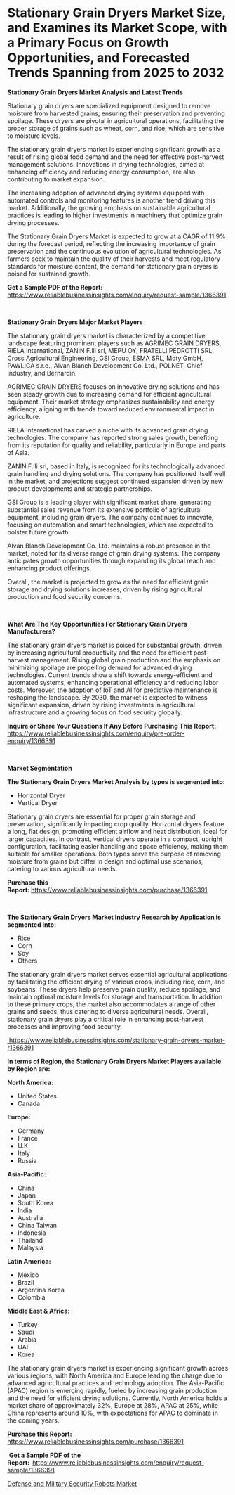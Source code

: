 <p><h1>Stationary Grain Dryers Market Size, and Examines its Market Scope, with a Primary Focus on Growth Opportunities, and Forecasted Trends Spanning from 2025 to 2032</h1></p><p><strong>Stationary Grain Dryers Market Analysis and Latest Trends</strong></p>
<p><p>Stationary grain dryers are specialized equipment designed to remove moisture from harvested grains, ensuring their preservation and preventing spoilage. These dryers are pivotal in agricultural operations, facilitating the proper storage of grains such as wheat, corn, and rice, which are sensitive to moisture levels. </p><p>The stationary grain dryers market is experiencing significant growth as a result of rising global food demand and the need for effective post-harvest management solutions. Innovations in drying technologies, aimed at enhancing efficiency and reducing energy consumption, are also contributing to market expansion. </p><p>The increasing adoption of advanced drying systems equipped with automated controls and monitoring features is another trend driving this market. Additionally, the growing emphasis on sustainable agricultural practices is leading to higher investments in machinery that optimize grain drying processes. </p><p>The Stationary Grain Dryers Market is expected to grow at a CAGR of 11.9% during the forecast period, reflecting the increasing importance of grain preservation and the continuous evolution of agricultural technologies. As farmers seek to maintain the quality of their harvests and meet regulatory standards for moisture content, the demand for stationary grain dryers is poised for sustained growth.</p></p>
<p><strong>Get a Sample PDF of the Report:&nbsp;</strong> <a href="https://www.reliablebusinessinsights.com/enquiry/request-sample/1366391?utm_campaign=3366&utm_medium=2&utm_source=Github&utm_content=ia&utm_term=22032025&utm_id=stationary-grain-dryers">https://www.reliablebusinessinsights.com/enquiry/request-sample/1366391</a></p>
<p>&nbsp;</p>
<p><strong>Stationary Grain Dryers Major Market Players</strong></p>
<p><p>The stationary grain dryers market is characterized by a competitive landscape featuring prominent players such as AGRIMEC GRAIN DRYERS, RIELA International, ZANIN F.lli srl, MEPU OY, FRATELLI PEDROTTI SRL, Cross Agricultural Engineering, GSI Group, ESMA SRL, Moty GmbH, PAWLICA s.r.o., Alvan Blanch Development Co. Ltd., POLNET, Chief Industry, and Bernardin.</p><p>AGRIMEC GRAIN DRYERS focuses on innovative drying solutions and has seen steady growth due to increasing demand for efficient agricultural equipment. Their market strategy emphasizes sustainability and energy efficiency, aligning with trends toward reduced environmental impact in agriculture.</p><p>RIELA International has carved a niche with its advanced grain drying technologies. The company has reported strong sales growth, benefiting from its reputation for quality and reliability, particularly in Europe and parts of Asia.</p><p>ZANIN F.lli srl, based in Italy, is recognized for its technologically advanced grain handling and drying solutions. The company has positioned itself well in the market, and projections suggest continued expansion driven by new product developments and strategic partnerships.</p><p>GSI Group is a leading player with significant market share, generating substantial sales revenue from its extensive portfolio of agricultural equipment, including grain dryers. The company continues to innovate, focusing on automation and smart technologies, which are expected to bolster future growth.</p><p>Alvan Blanch Development Co. Ltd. maintains a robust presence in the market, noted for its diverse range of grain drying systems. The company anticipates growth opportunities through expanding its global reach and enhancing product offerings.</p><p>Overall, the market is projected to grow as the need for efficient grain storage and drying solutions increases, driven by rising agricultural production and food security concerns.</p></p>
<p>&nbsp;</p>
<p><strong>What Are The Key Opportunities For Stationary Grain Dryers Manufacturers?</strong></p>
<p><p>The stationary grain dryers market is poised for substantial growth, driven by increasing agricultural productivity and the need for efficient post-harvest management. Rising global grain production and the emphasis on minimizing spoilage are propelling demand for advanced drying technologies. Current trends show a shift towards energy-efficient and automated systems, enhancing operational efficiency and reducing labor costs. Moreover, the adoption of IoT and AI for predictive maintenance is reshaping the landscape. By 2030, the market is expected to witness significant expansion, driven by rising investments in agricultural infrastructure and a growing focus on food security globally.</p></p>
<p><strong>Inquire or Share Your Questions If Any Before Purchasing This Report:</strong> <a href="https://www.reliablebusinessinsights.com/enquiry/pre-order-enquiry/1366391?utm_campaign=3366&utm_medium=2&utm_source=Github&utm_content=ia&utm_term=22032025&utm_id=stationary-grain-dryers">https://www.reliablebusinessinsights.com/enquiry/pre-order-enquiry/1366391</a></p>
<p>&nbsp;</p>
<p><strong>Market Segmentation</strong></p>
<p><strong>The Stationary Grain Dryers Market Analysis by types is segmented into:</strong></p>
<p><ul><li>Horizontal Dryer</li><li>Vertical Dryer</li></ul></p>
<p><p>Stationary grain dryers are essential for proper grain storage and preservation, significantly impacting crop quality. Horizontal dryers feature a long, flat design, promoting efficient airflow and heat distribution, ideal for larger capacities. In contrast, vertical dryers operate in a compact, upright configuration, facilitating easier handling and space efficiency, making them suitable for smaller operations. Both types serve the purpose of removing moisture from grains but differ in design and optimal use scenarios, catering to various agricultural needs.</p></p>
<p><strong>Purchase this Report:&nbsp;</strong><a href="https://www.reliablebusinessinsights.com/purchase/1366391?utm_campaign=3366&utm_medium=2&utm_source=Github&utm_content=ia&utm_term=22032025&utm_id=stationary-grain-dryers">https://www.reliablebusinessinsights.com/purchase/1366391</a></p>
<p>&nbsp;</p>
<p><strong>The Stationary Grain Dryers Market Industry Research by Application is segmented into:</strong></p>
<p><ul><li>Rice</li><li>Corn</li><li>Soy</li><li>Others</li></ul></p>
<p><p>The stationary grain dryers market serves essential agricultural applications by facilitating the efficient drying of various crops, including rice, corn, and soybeans. These dryers help preserve grain quality, reduce spoilage, and maintain optimal moisture levels for storage and transportation. In addition to these primary crops, the market also accommodates a range of other grains and seeds, thus catering to diverse agricultural needs. Overall, stationary grain dryers play a critical role in enhancing post-harvest processes and improving food security.</p></p>
<p><a href="https://www.reliablebusinessinsights.com/stationary-grain-dryers-market-r1366391?utm_campaign=3366&utm_medium=2&utm_source=Github&utm_content=ia&utm_term=22032025&utm_id=stationary-grain-dryers">&nbsp;https://www.reliablebusinessinsights.com/stationary-grain-dryers-market-r1366391</a></p>
<p><strong>In terms of Region, the Stationary Grain Dryers Market Players available by Region are:</strong></p>
<p>
    <p> <strong> North America: </strong>
        <ul>
            <li>United States</li>
            <li>Canada</li>
        </ul>
        </p> 
    <p> <strong> Europe: </strong>
        <ul>
            <li>Germany</li>
            <li>France</li>
            <li>U.K.</li>
            <li>Italy</li>
            <li>Russia</li>
        </ul>
        </p> 
    <p> <strong> Asia-Pacific: </strong>
        <ul>
            <li>China</li>
            <li>Japan</li>
            <li>South Korea</li>
            <li>India</li>
            <li>Australia</li>
            <li>China Taiwan</li>
            <li>Indonesia</li>
            <li>Thailand</li>
            <li>Malaysia</li>
        </ul>
        </p> 
    <p> <strong> Latin America: </strong>
        <ul>
            <li>Mexico</li>
            <li>Brazil</li>
            <li>Argentina Korea</li>
            <li>Colombia</li>
        </ul>
        </p> 
    <p> <strong> Middle East & Africa: </strong>
        <ul>
            <li>Turkey</li>
            <li>Saudi</li>
            <li>Arabia</li>
            <li>UAE</li>
            <li>Korea</li>
        </ul>
    </p>
    </p>
<p><p>The stationary grain dryers market is experiencing significant growth across various regions, with North America and Europe leading the charge due to advanced agricultural practices and technology adoption. The Asia-Pacific (APAC) region is emerging rapidly, fueled by increasing grain production and the need for efficient drying solutions. Currently, North America holds a market share of approximately 32%, Europe at 28%, APAC at 25%, while China represents around 10%, with expectations for APAC to dominate in the coming years.</p></p>
<p><strong>Purchase this Report: </strong><a href="https://www.reliablebusinessinsights.com/purchase/1366391?utm_campaign=3366&utm_medium=2&utm_source=Github&utm_content=ia&utm_term=22032025&utm_id=stationary-grain-dryers">https://www.reliablebusinessinsights.com/purchase/1366391</a></p>
<p>&nbsp;<strong>Get a Sample PDF of the Report:&nbsp;&nbsp;</strong><a href="https://www.reliablebusinessinsights.com/enquiry/request-sample/1366391?utm_campaign=3366&utm_medium=2&utm_source=Github&utm_content=ia&utm_term=22032025&utm_id=stationary-grain-dryers">https://www.reliablebusinessinsights.com/enquiry/request-sample/1366391</a></p>
<p><strong></strong></p>
<p><p><a href="https://github.com/braisykhwezi/Market-Research-Report-List-1/blob/main/defense-and-military-security-robots-market.md?utm_campaign=3366&utm_medium=2&utm_source=Github&utm_content=ia&utm_term=22032025&utm_id=stationary-grain-dryers">Defense and Military Security Robots Market</a></p></p>